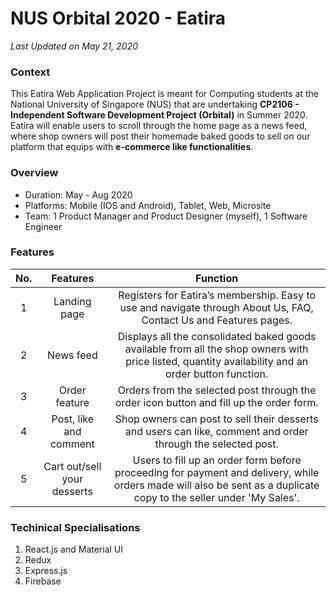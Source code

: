 # NUS Orbital 2020 - Eatira
_Last Updated on May 21, 2020_

### Context
This Eatira Web Application Project is meant for Computing students at the National University of Singapore (NUS) that are undertaking **CP2106 - Independent Software Development Project (Orbital)** in Summer 2020. Eatira will enable users to scroll through the home page as a news feed, where shop owners will post their homemade baked goods to sell on our platform that equips with **e-commerce like functionalities**.

### Overview
- Duration: May - Aug 2020
- Platforms: Mobile (IOS and Android), Tablet, Web, Microsite
- Team: 1 Product Manager and Product Designer (myself), 1 Software Engineer

### Features

| No.           | Features                                       | Function  |
|:-------------:|:---------------------------------------------: |:---------:|
| 1             | Landing page                                   | Registers for Eatira’s membership. Easy to use and navigate through About Us, FAQ, Contact Us and Features pages.|
| 2             | News feed                                      | Displays all the consolidated baked goods available from all the shop owners with price listed, quantity availability and an order button function.      |
| 3             | Order feature                                  | Orders from the selected post through the order icon button and fill up the order form.       |
| 4             | Post, like and comment                         | Shop owners can post to sell their desserts and users can like, comment and order through the selected post.     |
| 5             | Cart out/sell your desserts                    | Users to fill up an order form before proceeding for payment and delivery, while orders made will also be sent as a duplicate copy to the seller under 'My Sales'.|


### Techinical Specialisations
1. React.js and Material UI
2. Redux
3. Express.js
4. Firebase
